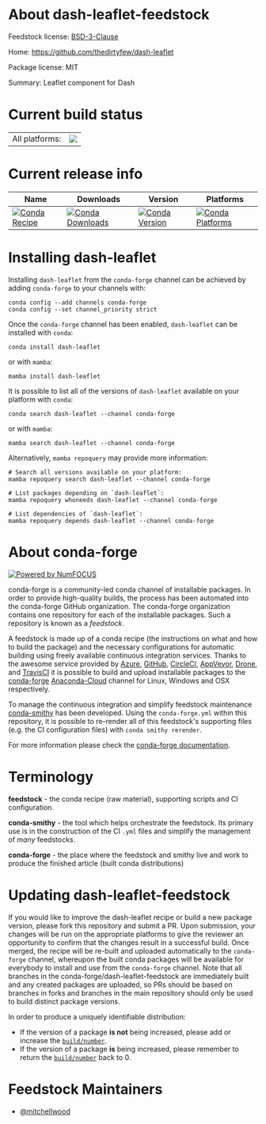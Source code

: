 About dash-leaflet-feedstock
============================

Feedstock license: [BSD-3-Clause](https://github.com/conda-forge/dash-leaflet-feedstock/blob/main/LICENSE.txt)

Home: https://github.com/thedirtyfew/dash-leaflet

Package license: MIT

Summary: Leaflet component for Dash

Current build status
====================


<table><tr><td>All platforms:</td>
    <td>
      <a href="https://dev.azure.com/conda-forge/feedstock-builds/_build/latest?definitionId=14373&branchName=main">
        <img src="https://dev.azure.com/conda-forge/feedstock-builds/_apis/build/status/dash-leaflet-feedstock?branchName=main">
      </a>
    </td>
  </tr>
</table>

Current release info
====================

| Name | Downloads | Version | Platforms |
| --- | --- | --- | --- |
| [![Conda Recipe](https://img.shields.io/badge/recipe-dash--leaflet-green.svg)](https://anaconda.org/conda-forge/dash-leaflet) | [![Conda Downloads](https://img.shields.io/conda/dn/conda-forge/dash-leaflet.svg)](https://anaconda.org/conda-forge/dash-leaflet) | [![Conda Version](https://img.shields.io/conda/vn/conda-forge/dash-leaflet.svg)](https://anaconda.org/conda-forge/dash-leaflet) | [![Conda Platforms](https://img.shields.io/conda/pn/conda-forge/dash-leaflet.svg)](https://anaconda.org/conda-forge/dash-leaflet) |

Installing dash-leaflet
=======================

Installing `dash-leaflet` from the `conda-forge` channel can be achieved by adding `conda-forge` to your channels with:

```
conda config --add channels conda-forge
conda config --set channel_priority strict
```

Once the `conda-forge` channel has been enabled, `dash-leaflet` can be installed with `conda`:

```
conda install dash-leaflet
```

or with `mamba`:

```
mamba install dash-leaflet
```

It is possible to list all of the versions of `dash-leaflet` available on your platform with `conda`:

```
conda search dash-leaflet --channel conda-forge
```

or with `mamba`:

```
mamba search dash-leaflet --channel conda-forge
```

Alternatively, `mamba repoquery` may provide more information:

```
# Search all versions available on your platform:
mamba repoquery search dash-leaflet --channel conda-forge

# List packages depending on `dash-leaflet`:
mamba repoquery whoneeds dash-leaflet --channel conda-forge

# List dependencies of `dash-leaflet`:
mamba repoquery depends dash-leaflet --channel conda-forge
```


About conda-forge
=================

[![Powered by
NumFOCUS](https://img.shields.io/badge/powered%20by-NumFOCUS-orange.svg?style=flat&colorA=E1523D&colorB=007D8A)](https://numfocus.org)

conda-forge is a community-led conda channel of installable packages.
In order to provide high-quality builds, the process has been automated into the
conda-forge GitHub organization. The conda-forge organization contains one repository
for each of the installable packages. Such a repository is known as a *feedstock*.

A feedstock is made up of a conda recipe (the instructions on what and how to build
the package) and the necessary configurations for automatic building using freely
available continuous integration services. Thanks to the awesome service provided by
[Azure](https://azure.microsoft.com/en-us/services/devops/), [GitHub](https://github.com/),
[CircleCI](https://circleci.com/), [AppVeyor](https://www.appveyor.com/),
[Drone](https://cloud.drone.io/welcome), and [TravisCI](https://travis-ci.com/)
it is possible to build and upload installable packages to the
[conda-forge](https://anaconda.org/conda-forge) [Anaconda-Cloud](https://anaconda.org/)
channel for Linux, Windows and OSX respectively.

To manage the continuous integration and simplify feedstock maintenance
[conda-smithy](https://github.com/conda-forge/conda-smithy) has been developed.
Using the ``conda-forge.yml`` within this repository, it is possible to re-render all of
this feedstock's supporting files (e.g. the CI configuration files) with ``conda smithy rerender``.

For more information please check the [conda-forge documentation](https://conda-forge.org/docs/).

Terminology
===========

**feedstock** - the conda recipe (raw material), supporting scripts and CI configuration.

**conda-smithy** - the tool which helps orchestrate the feedstock.
                   Its primary use is in the construction of the CI ``.yml`` files
                   and simplify the management of *many* feedstocks.

**conda-forge** - the place where the feedstock and smithy live and work to
                  produce the finished article (built conda distributions)


Updating dash-leaflet-feedstock
===============================

If you would like to improve the dash-leaflet recipe or build a new
package version, please fork this repository and submit a PR. Upon submission,
your changes will be run on the appropriate platforms to give the reviewer an
opportunity to confirm that the changes result in a successful build. Once
merged, the recipe will be re-built and uploaded automatically to the
`conda-forge` channel, whereupon the built conda packages will be available for
everybody to install and use from the `conda-forge` channel.
Note that all branches in the conda-forge/dash-leaflet-feedstock are
immediately built and any created packages are uploaded, so PRs should be based
on branches in forks and branches in the main repository should only be used to
build distinct package versions.

In order to produce a uniquely identifiable distribution:
 * If the version of a package **is not** being increased, please add or increase
   the [``build/number``](https://docs.conda.io/projects/conda-build/en/latest/resources/define-metadata.html#build-number-and-string).
 * If the version of a package **is** being increased, please remember to return
   the [``build/number``](https://docs.conda.io/projects/conda-build/en/latest/resources/define-metadata.html#build-number-and-string)
   back to 0.

Feedstock Maintainers
=====================

* [@mitchellwood](https://github.com/mitchellwood/)


